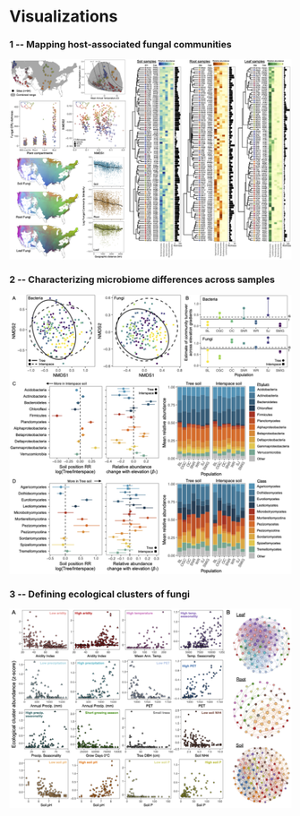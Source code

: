 # Visualizations

### 1 -- Mapping host-associated fungal communities
<p align="center"><img src="images/Dataviz2.png?" alt="drawing" width="1000"/></p>

### 2 -- Characterizing microbiome differences across samples
<p align="center"><img src="images/Dataviz1.png?" alt="drawing" width="1000"/></p>

### 3 -- Defining ecological clusters of fungi
<p align="center"><img src="images/Dataviz3.png?" alt="drawing" width="1000"/></p>

